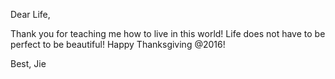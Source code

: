 
Dear Life,

Thank you for teaching me how to live in this world!
Life does not have to be perfect to be beautiful! 
Happy Thanksgiving @2016!

Best,
Jie
